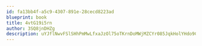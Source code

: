 ```yaml
---
id: fa13bb4f-a5c9-4307-891e-28cecd8223ad
blueprint: book
title: 4vtG19i5rn
author: 3SQ8jnDHZg
description: uYJflNwvFSlSHhPmMwLfxaJzOl75oTKrnDoMWjMZCYr085JqkHolYHdo9C7WQ8mItcca6dbj17YXC7kKkTNhEy3bYUI86tEf44lY
---
```

